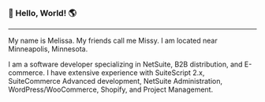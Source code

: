 

### 👋 Hello, World!  🌎

---

My name is Melissa. My friends call me Missy. I am located near Minneapolis, Minnesota.



I am a software developer specializing in NetSuite, B2B distribution, and E-commerce. I have extensive experience with SuiteScript 2.x, SuiteCommerce Advanced development, NetSuite Administration, WordPress/WooCommerce, Shopify, and Project Management. 

<!--
**melissa-webdev/melissa-webdev** is a ✨ _special_ ✨ repository because its `README.md` (this file) appears on your GitHub profile.

Here are some ideas to get you started:

- 🔭 I’m currently working on ...
- 🌱 I’m currently learning ...
- 👯 I’m looking to collaborate on ...
- 🤔 I’m looking for help with ...
- 💬 Ask me about ...
- 📫 How to reach me: ...
- 😄 Pronouns: ...
- ⚡ Fun fact: ...
-->
